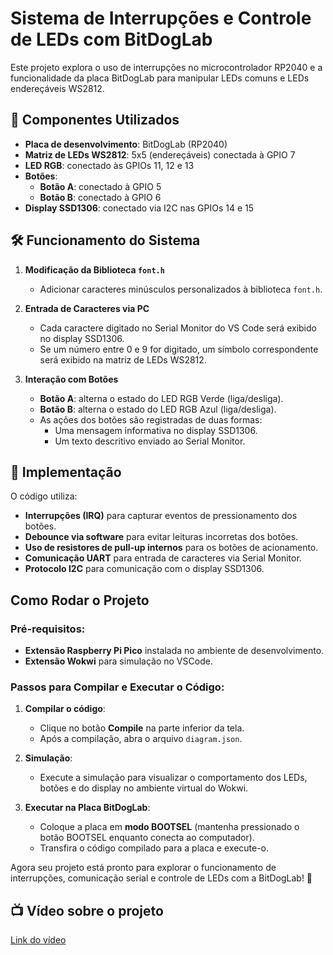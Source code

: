 # Sistema de Interrupções e Controle de LEDs com BitDogLab

Este projeto explora o uso de interrupções no microcontrolador RP2040 e a funcionalidade da placa BitDogLab para manipular LEDs comuns e LEDs endereçáveis WS2812.

## 🔧 Componentes Utilizados

- **Placa de desenvolvimento**: BitDogLab (RP2040)
- **Matriz de LEDs WS2812**: 5x5 (endereçáveis) conectada à GPIO 7
- **LED RGB**: conectado às GPIOs 11, 12 e 13
- **Botões**:
  - **Botão A**: conectado à GPIO 5
  - **Botão B**: conectado à GPIO 6
- **Display SSD1306**: conectado via I2C nas GPIOs 14 e 15

## 🛠️ Funcionamento do Sistema

1. **Modificação da Biblioteca `font.h`**
   - Adicionar caracteres minúsculos personalizados à biblioteca `font.h`.
2. **Entrada de Caracteres via PC**

   - Cada caractere digitado no Serial Monitor do VS Code será exibido no display SSD1306.
   - Se um número entre 0 e 9 for digitado, um símbolo correspondente será exibido na matriz de LEDs WS2812.

3. **Interação com Botões**
   - **Botão A**: alterna o estado do LED RGB Verde (liga/desliga).
   - **Botão B**: alterna o estado do LED RGB Azul (liga/desliga).
   - As ações dos botões são registradas de duas formas:
     - Uma mensagem informativa no display SSD1306.
     - Um texto descritivo enviado ao Serial Monitor.

## 📜 Implementação

O código utiliza:

- **Interrupções (IRQ)** para capturar eventos de pressionamento dos botões.
- **Debounce via software** para evitar leituras incorretas dos botões.
- **Uso de resistores de pull-up internos** para os botões de acionamento.
- **Comunicação UART** para entrada de caracteres via Serial Monitor.
- **Protocolo I2C** para comunicação com o display SSD1306.

## Como Rodar o Projeto

### Pré-requisitos:

- **Extensão Raspberry Pi Pico** instalada no ambiente de desenvolvimento.
- **Extensão Wokwi** para simulação no VSCode.

### Passos para Compilar e Executar o Código:

1. **Compilar o código**:

   - Clique no botão **Compile** na parte inferior da tela.
   - Após a compilação, abra o arquivo `diagram.json`.

2. **Simulação**:

   - Execute a simulação para visualizar o comportamento dos LEDs, botões e do display no ambiente virtual do Wokwi.

3. **Executar na Placa BitDogLab**:
   - Coloque a placa em **modo BOOTSEL** (mantenha pressionado o botão BOOTSEL enquanto conecta ao computador).
   - Transfira o código compilado para a placa e execute-o.

Agora seu projeto está pronto para explorar o funcionamento de interrupções, comunicação serial e controle de LEDs com a BitDogLab! 🚀

## 📺 Vídeo sobre o projeto

[Link do vídeo](https://www.youtube.com/watch?v=rTc49sQCXto)

